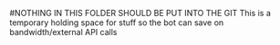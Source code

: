 #NOTHING IN THIS FOLDER SHOULD BE PUT INTO THE GIT
This is a temporary holding space for stuff so the bot can save on bandwidth/external API calls